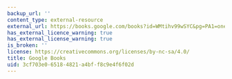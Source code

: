 ```yaml
---
backup_url: ''
content_type: external-resource
external_url: https://books.google.com/books?id=WMtihv99wSYC&pg=PA1=onepage#v=onepage&q&f=false
has_external_licence_warning: true
has_external_license_warning: true
is_broken: ''
license: https://creativecommons.org/licenses/by-nc-sa/4.0/
title: Google Books
uid: 3cf703e0-6518-4821-a4bf-f8c9e4f6f02d
---
```

